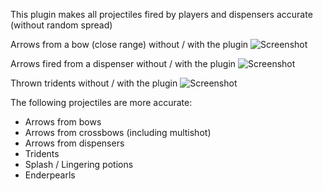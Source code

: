 This plugin makes all projectiles fired by players and dispensers accurate (without random spread)

Arrows from a bow (close range) without / with the plugin
![Screenshot](https://i.imgur.com/h5bVaAM.png)

Arrows fired from a dispenser without / with the plugin
![Screenshot](https://i.imgur.com/lxJR6YS.png)

Thrown tridents without / with the plugin
![Screenshot](https://i.imgur.com/P9kXly9.png)

The following projectiles are more accurate:
 - Arrows from bows
 - Arrows from crossbows (including multishot)
 - Arrows from dispensers
 - Tridents
 - Splash / Lingering potions
 - Enderpearls